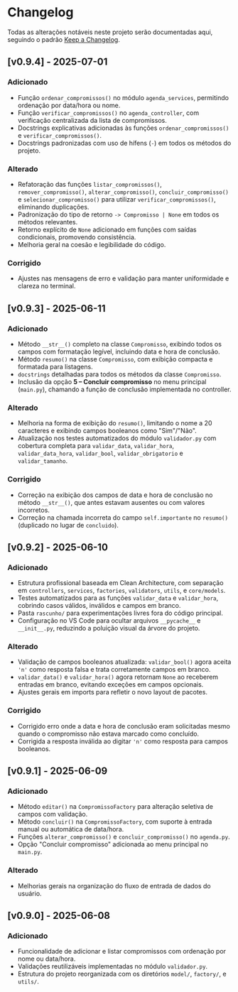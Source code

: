 # Changelog

Todas as alterações notáveis neste projeto serão documentadas aqui, seguindo o padrão [Keep a Changelog](https://keepachangelog.com/pt-BR/1.0.0/).

## [v0.9.4] - 2025-07-01

### Adicionado
- Função `ordenar_compromissos()` no módulo `agenda_services`, permitindo ordenação por data/hora ou nome.
- Função `verificar_compromissos()` no `agenda_controller`, com verificação centralizada da lista de compromissos.
- Docstrings explicativas adicionadas às funções `ordenar_compromissos()` e `verificar_compromissos()`.
- Docstrings padronizadas com uso de hífens (`-`) em todos os métodos do projeto.

### Alterado
- Refatoração das funções `listar_compromissos()`, `remover_compromisso()`, `alterar_compromisso()`, `concluir_compromisso()` e `selecionar_compromisso()` para utilizar `verificar_compromissos()`, eliminando duplicações.
- Padronização do tipo de retorno `-> Compromisso | None` em todos os métodos relevantes.
- Retorno explícito de `None` adicionado em funções com saídas condicionais, promovendo consistência.
- Melhoria geral na coesão e legibilidade do código.

### Corrigido
- Ajustes nas mensagens de erro e validação para manter uniformidade e clareza no terminal.

## [v0.9.3] - 2025-06-11

### Adicionado
- Método `__str__()` completo na classe `Compromisso`, exibindo todos os campos com formatação legível, incluindo data e hora de conclusão.
- Método `resumo()` na classe `Compromisso`, com exibição compacta e formatada para listagens.
- `docstrings` detalhadas para todos os métodos da classe `Compromisso`.
- Inclusão da opção **5 – Concluir compromisso** no menu principal (`main.py`), chamando a função de conclusão implementada no controller.

### Alterado
- Melhoria na forma de exibição do `resumo()`, limitando o nome a 20 caracteres e exibindo campos booleanos como "Sim"/"Não".
- Atualização nos testes automatizados do módulo `validador.py` com cobertura completa para `validar_data`, `validar_hora`, `validar_data_hora`, `validar_bool`, `validar_obrigatorio` e `validar_tamanho`.

### Corrigido
- Correção na exibição dos campos de data e hora de conclusão no método `__str__()`, que antes estavam ausentes ou com valores incorretos.
- Correção na chamada incorreta do campo `self.importante` no `resumo()` (duplicado no lugar de `concluido`).

## [v0.9.2] - 2025-06-10

### Adicionado
- Estrutura profissional baseada em Clean Architecture, com separação em `controllers`, `services`, `factories`, `validators`, `utils`, e `core/models`.
- Testes automatizados para as funções `validar_data` e `validar_hora`, cobrindo casos válidos, inválidos e campos em branco.
- Pasta `rascunho/` para experimentações livres fora do código principal.
- Configuração no VS Code para ocultar arquivos `__pycache__` e `__init__.py`, reduzindo a poluição visual da árvore do projeto.

### Alterado
- Validação de campos booleanos atualizada: `validar_bool()` agora aceita `'n'` como resposta falsa e trata corretamente campos em branco.
- `validar_data()` e `validar_hora()` agora retornam `None` ao receberem entradas em branco, evitando exceções em campos opcionais.
- Ajustes gerais em imports para refletir o novo layout de pacotes.

### Corrigido
- Corrigido erro onde a data e hora de conclusão eram solicitadas mesmo quando o compromisso não estava marcado como concluído.
- Corrigida a resposta inválida ao digitar `'n'` como resposta para campos booleanos.

## [v0.9.1] - 2025-06-09

### Adicionado
- Método `editar()` na `CompromissoFactory` para alteração seletiva de campos com validação.
- Método `concluir()` na `CompromissoFactory`, com suporte à entrada manual ou automática de data/hora.
- Funções `alterar_compromisso()` e `concluir_compromisso()` no `agenda.py`.
- Opção "Concluir compromisso" adicionada ao menu principal no `main.py`.

### Alterado
- Melhorias gerais na organização do fluxo de entrada de dados do usuário.

## [v0.9.0] - 2025-06-08

### Adicionado
- Funcionalidade de adicionar e listar compromissos com ordenação por nome ou data/hora.
- Validações reutilizáveis implementadas no módulo `validador.py`.
- Estrutura do projeto reorganizada com os diretórios `model/`, `factory/`, e `utils/`.